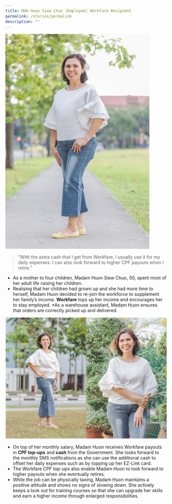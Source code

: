 ```yaml
---
title: Mdm Huon Siew Chuo (Employee) Workfare Recipient
permalink: /stories/permalink
description: ""
---
```

![](/images/STORIES5.jpg)

>“With the extra cash that I get from Workfare, I usually use it for my daily expenses. I can also look forward to higher CPF payouts when I retire.”

* As a mother to four children, Madam Huon Siew Chuo, 50, spent most of her adult life raising her children.
* Realising that her children had grown up and she had more time to herself, Madam Huon decided to re-join the workforce to supplement her family’s income. **Workfare** tops up her income and encourages her to stay employed.
*As a warehouse assistant, Madam Huon ensures that orders are correctly picked up and delivered.

![](/images/STORIES6.jpg)

* On top of her monthly salary, Madam Huon receives Workfare payouts in **CPF top-ups** and **cash** from the Government. She looks forward to the monthly SMS notifications as she can use the additional cash to offset her daily expenses such as by topping up her EZ-Link card.
* The Workfare CPF top-ups also enable Madam Huon to look forward to higher payouts when she eventually retires.
* While the job can be physically taxing, Madam Huon maintains a positive attitude and shows no signs of slowing down. She actively keeps a look out for training courses so that she can upgrade her skills and earn a higher income through enlarged responsibilities.